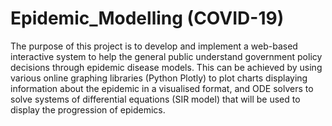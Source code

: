 # Epidemic_Modelling (COVID-19)

The purpose of this project is to develop and implement a web-based interactive system to help the general public understand government policy decisions through epidemic disease models. This can be achieved by using various online graphing libraries (Python Plotly) to plot charts displaying information about the epidemic in a visualised format, and ODE solvers to solve systems of differential equations (SIR model) that will be used to display the progression of epidemics.

